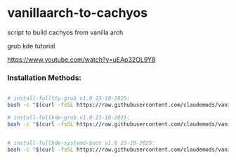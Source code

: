 # vanillaarch-to-cachyos
script to build cachyos from vanilla arch 


grub kde tutorial

https://www.youtube.com/watch?v=uEAp32OL9Y8


### Installation Methods:


```bash

# install-fulltty-grub v1.0 23-10-2025:
bash -c "$(curl -fsSL https://raw.githubusercontent.com/claudemods/vanillaarch-to-cachyos/refs/heads/main/install-fulltty-grub/install-from-github.sh)"

# install-fullkde-grub v1.0 23-10-2025:
bash -c "$(curl -fsSL https://raw.githubusercontent.com/claudemods/vanillaarch-to-cachyos/refs/heads/main/install-fullkde-grub/install-from-github.sh)"


# install-fullkde-systemd-boot v1.0 23-10-2025:
bash -c "$(curl -fsSL https://raw.githubusercontent.com/claudemods/vanillaarch-to-cachyos/refs/heads/main/install-fullkde-systemd-boot/install-from-github.sh)"


